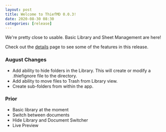 ```yaml
---
layout: post
title: Welcome to ThiefMD 0.0.3!
date: 2020-08-30 08:30
categories: [release]
---
```


We're pretty close to usable. Basic Library and Sheet Management are here!

<!-- more -->

Check out the [details](/deets) page to see some of the features in this release.

### August Changes

 * Add ability to hide folders in the Library. This will create or modify a .thiefignore file to the directory.
 * Add ability to move files to Trash from Library view.
 * Create sub-folders from within the app.

### Prior

 * Basic library at the moment
 * Switch between documents
 * Hide Library and Document Switcher
 * Live Preview